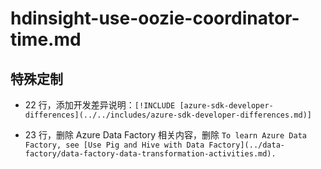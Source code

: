 # hdinsight-use-oozie-coordinator-time.md

## 特殊定制

* 22 行，添加开发差异说明：`[!INCLUDE [azure-sdk-developer-differences](../../includes/azure-sdk-developer-differences.md)]`

* 23 行，删除 Azure Data Factory 相关内容，删除 `To learn Azure Data Factory, see [Use Pig and Hive with Data Factory](../data-factory/data-factory-data-transformation-activities.md).`